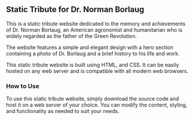 ## Static Tribute for Dr. Norman Borlaug
This is a static tribute website dedicated to the memory and achievements of Dr. Norman Borlaug, an American agronomist and humanitarian who is widely regarded as the father of the Green Revolution.

The website features a simple and elegant design with a hero section containing a photo of Dr. Borlaug and a brief history to his life and work. 

This static tribute website is built using HTML, and CSS. It can be easily hosted on any web server and is compatible with all modern web browsers.

### How to Use

To use this static tribute website, simply download the source code and host it on a web server of your choice. You can modify the content, styling, and functionality as needed to suit your needs.


